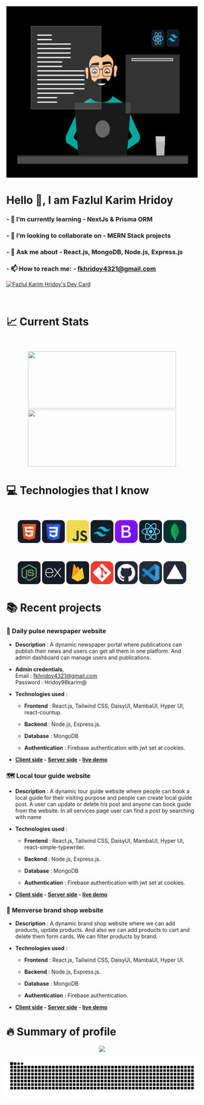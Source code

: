 <img width="900" height="450" src="./images/BannerGif.gif"/>

# Hello 👋, I am Fazlul Karim Hridoy

<div>

  <div align="left">

  ### - 🌱 I’m currently learning - **NextJs & Prisma ORM**

### - 👯 I’m looking to collaborate on - **MERN Stack projects**

### - 💬 Ask me about - **React.js, MongoDB, Node.js, Express.js**

### - 📫 How to reach me: - fkhridoy4321@gmail.com
</div>

  <a href="https://app.daily.dev/fazlulkarimhridoy"><img src="https://api.daily.dev/devcards/v2/op4HWfaBgzdDHOC9QKlW5.png?type=default&r=w53" width="356" alt="Fazlul Karim Hridoy's Dev Card"/></a>
</div>

<br />

# :chart_with_upwards_trend: Current Stats

<br />
<p align="center">
  <img width="390" height="150" src="https://streak-stats.demolab.com?user=fazlulkarimhridoy&theme=dark"/>
  <img width="390" height="150" src="https://github-readme-stats.vercel.app/api?username=fazlulkarimhridoy&show_icons=true&theme=dark&rank_icon=github"/>
</p>

# :computer: Technologies that I know

<br>
<p align="center">
<img src="./images/Icons/HTML.png"/>
<img src="./images/Icons/css.png"/>
<img src="./images/Icons/JavaScript.png"/>
<img src="./images/Icons/tailwind.png"/>
<img width="60px" src="/images/Icons/Bootstrap.svg"/>
<img src="./images/Icons/react.png"/>
<img width="60px" src="/images/Icons/MongoDB.svg"/>
</p>
<br>
<p align="center">
<img src="/images/Icons/node.png"/>
<img src="/images/Icons/express.png"/>
<img src="/images/Icons/firebase.png"/>
<img width="60px" src="/images/Icons/Git.svg"/>
<img width="60px" src="/images/Icons/Github-Dark.svg"/>
<img width="60px" src="/images/Icons/VSCode-Dark.svg"/>
<img width="60px" src="/images/Icons/Vercel-Dark.svg"/>
</p>



# :books: Recent projects

### :newspaper: Daily pulse newspaper website

- **Description** : A dynamic newspaper portal where publications can publish their news and users can get all them in one platform. And admin dashboard can manage users and publications.

- **Admin credentials**, <br />
  Email : fkhridoy4321@gmail.com <br />
  Password : Hridoy98karim@

- **Technologies used** :

  - **Frontend** : React.js, Tailwind CSS, DaisyUI, MambaUI, Hyper UI, react-countup.

  - **Backend** : Node.js, Express.js.

  - **Database** : MongoDB

  - **Authentication** : Firebase authentication with jwt set at cookies.

- **[Client side](https://github.com/fazlulkarimhridoy/daily-pulse-newspaper-client) - [Server side](https://github.com/fazlulkarimhridoy/newspaper-project-server) - [live demo](https://newspaper-client.vercel.app/)**

### :world_map: Local tour guide website

- **Description** : A dynamic tour guide website where people can book a local guide for their visiting purpose and people can create local guide post. A user can update or delete his post and anyone can book guide from the website. In all services page user can find a post by searching with name

- **Technologies used** :

  - **Frontend** : React.js, Tailwind CSS, DaisyUI, MambaUI, Hyper UI, react-simple-typewriter.

  - **Backend** : Node.js, Express.js.

  - **Database** : MongoDB

  - **Authentication** : Firebase authentication with jwt set at cookies.

- **[Client side](https://github.com/fazlulkarimhridoy/local-tour-guide-client) - [Server side](https://github.com/fazlulkarimhridoy/local-tour-project-server) - [live demo](https://local-tour-client.vercel.app)**

### :tshirt: Menverse brand shop website

- **Description** : A dynamic brand shop website where we can add products, update products. And also we can add products to cart and delete them form cards. We can filter products by brand.

- **Technologies used** :

  - **Frontend** : React.js, Tailwind CSS, DaisyUI, MambaUI, Hyper UI.

  - **Backend** : Node.js, Express.js.

  - **Database** : MongoDB

  - **Authentication** : Firebase authentication.

- **[Client side](https://github.com/fazlulkarimhridoy/menverse-brand-shop-client) - [Server side](https://github.com/fazlulkarimhridoy/menverse-brandshop-project-server) - [live demo](https://brand-shop-assignment.vercel.app)**

# :fire: Summary of profile

<p align="center">
  <img src="https://github-profile-summary-cards.vercel.app/api/cards/profile-details?username=fazlulkarimhridoy&theme=dark">
</p>

<!-- <p align="center">
  <img src="https://github-profile-summary-cards.vercel.app/api/cards/repos-per-language?username=fazlulkarimhridoy&theme=dark">
  <img src="https://github-profile-summary-cards.vercel.app/api/cards/most-commit-language?username=fazlulkarimhridoy&theme=dark">
</p> -->

<!-- <p align="center">
  <img src="https://github-profile-summary-cards.vercel.app/api/cards/stats?username=fazlulkarimhridoy&theme=dark">
  <img src="https://github-profile-summary-cards.vercel.app/api/cards/productive-time?username=fazlulkarimhridoy&theme=dark&utcOffset=8">
</p> -->

<div align="center">
<picture align="center">
    <source media="(prefers-color-scheme: dark)" srcset="https://raw.githubusercontent.com/fazlulkarimhridoy/fazlulkarimhridoy/output/snake-dark.svg">
        <source media="(prefers-color-scheme: light)" srcset="https://raw.githubusercontent.com/fazlulkarimhridoy/fazlulkarimhridoy/output/snake.svg">
            <img alt="github contribution grid snake animation" src="https://raw.githubusercontent.com/fazlulkarimhridoy/fazlulkarimhridoy/output/snake.svg">
            </img>
        </source>
    </source>
</picture>
</div>
